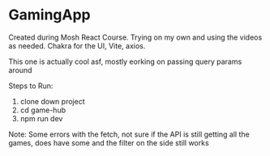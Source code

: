 # GamingApp
Created during Mosh React Course. Trying on my own and using the videos as needed. Chakra for the UI, Vite, axios.

This one is actually cool asf, mostly eorking on passing query params around

Steps to Run:
1) clone down project
2) cd game-hub
3) npm run dev

Note: Some errors with the fetch, not sure if the API is still getting all the games, does have some and the filter on the side still works

